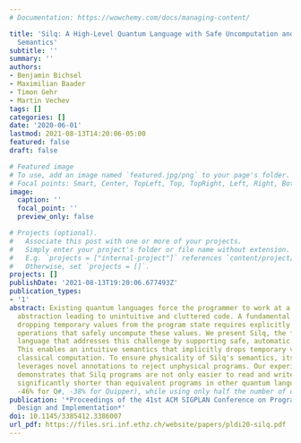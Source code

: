 ```yaml
---
# Documentation: https://wowchemy.com/docs/managing-content/

title: 'Silq: A High-Level Quantum Language with Safe Uncomputation and Intuitive
  Semantics'
subtitle: ''
summary: ''
authors:
- Benjamin Bichsel
- Maximilian Baader
- Timon Gehr
- Martin Vechev
tags: []
categories: []
date: '2020-06-01'
lastmod: 2021-08-13T14:20:06-05:00
featured: false
draft: false

# Featured image
# To use, add an image named `featured.jpg/png` to your page's folder.
# Focal points: Smart, Center, TopLeft, Top, TopRight, Left, Right, BottomLeft, Bottom, BottomRight.
image:
  caption: ''
  focal_point: ''
  preview_only: false

# Projects (optional).
#   Associate this post with one or more of your projects.
#   Simply enter your project's folder or file name without extension.
#   E.g. `projects = ["internal-project"]` references `content/project/deep-learning/index.md`.
#   Otherwise, set `projects = []`.
projects: []
publishDate: '2021-08-13T19:20:06.677493Z'
publication_types:
- '1'
abstract: Existing quantum languages force the programmer to work at a low level of
  abstraction leading to unintuitive and cluttered code. A fundamental reason is that
  dropping temporary values from the program state requires explicitly applying quantum
  operations that safely uncompute these values. We present Silq, the first quantum
  language that addresses this challenge by supporting safe, automatic uncomputation.
  This enables an intuitive semantics that implicitly drops temporary values, as in
  classical computation. To ensure physicality of Silq's semantics, its type system
  leverages novel annotations to reject unphysical programs. Our experimental evaluation
  demonstrates that Silq programs are not only easier to read and write, but also
  significantly shorter than equivalent programs in other quantum languages (on average
  -46% for Q#, -38% for Quipper), while using only half the number of quantum primitives.
publication: '*Proceedings of the 41st ACM SIGPLAN Conference on Programming Language
  Design and Implementation*'
doi: 10.1145/3385412.3386007
url_pdf: https://files.sri.inf.ethz.ch/website/papers/pldi20-silq.pdf
---
```

